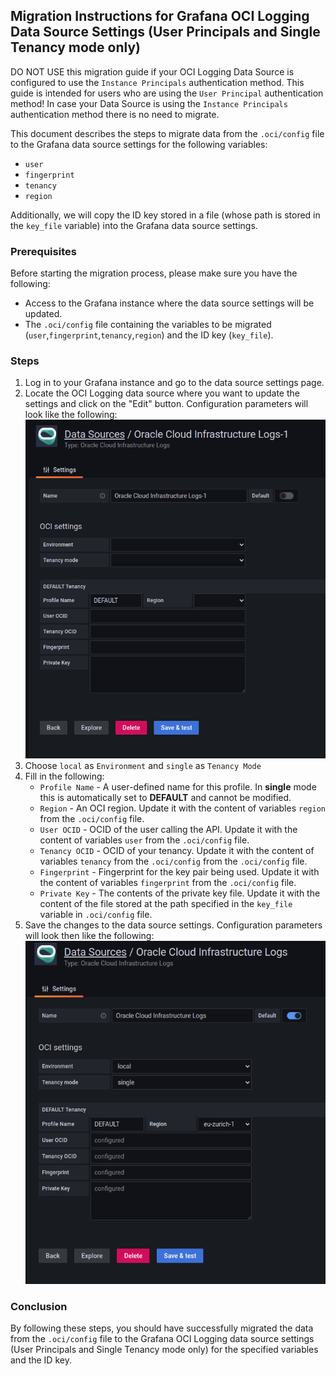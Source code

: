 ## Migration Instructions for Grafana OCI Logging Data Source Settings (User Principals and Single Tenancy mode only)

DO NOT USE this migration guide if your OCI Logging Data Source is configured to use the `Instance Principals` authentication method. This guide is intended for users who are using the `User Principal` authentication method! In case your Data Source is using the `Instance Principals` authentication method there is no need to migrate. 

This document describes the steps to migrate data from the `.oci/config` file to the Grafana data source settings for the following variables:

* `user`
* `fingerprint`
* `tenancy`
* `region`

Additionally, we will copy the ID key stored in a file (whose path is stored in the `key_file` variable) into the Grafana data source settings.

### Prerequisites

Before starting the migration process, please make sure you have the following:

* Access to the Grafana instance where the data source settings will be updated.
* The `.oci/config` file containing the variables to be migrated (`user`,`fingerprint`,`tenancy`,`region`) and the ID key (`key_file`).

### Steps

1. Log in to your Grafana instance and go to the data source settings page.
2. Locate the OCI Logging data source where you want to update the settings and click on the "Edit" button. Configuration parameters will look like the following:
![Datasource Empty](images/datasource_single_empty.png)
3. Choose `local` as `Environment` and `single` as `Tenancy Mode`
4. Fill in the following:
   * `Profile Name` - A user-defined name for this profile. In **single** mode this is automatically set to **DEFAULT** and cannot be modified.
   * `Region` - An OCI region. Update it with the content of variables `region` from the `.oci/config` file.
   * `User OCID` - OCID of the user calling the API. Update it with the content of variables `user` from the `.oci/config` file.
   * `Tenancy OCID` - OCID of your tenancy. Update it with the content of variables `tenancy` from the `.oci/config` from the `.oci/config` file.
   * `Fingerprint` - Fingerprint for the key pair being used. Update it with the content of variables `fingerprint` from the `.oci/config` file.
   * `Private Key` - The contents of the private key file. Update it with the content of the file stored at the path specified in the `key_file` variable in `.oci/config` file.
5. Save the changes to the data source settings. Configuration parameters will look then like the following:
![Datasource Filled](images/datasource_single_full.png)


### Conclusion

By following these steps, you should have successfully migrated the data from the `.oci/config` file to the Grafana OCI Logging data source settings (User Principals and Single Tenancy mode only) for the specified variables and the ID key.
